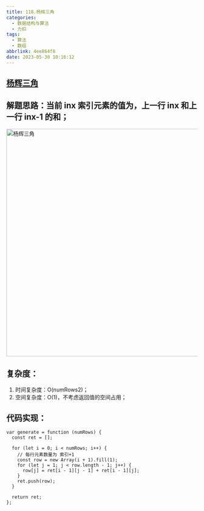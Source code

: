 ```yaml
---
title: 118.杨辉三角
categories:
  - 数据结构与算法
  - 力扣
tags:
  - 算法
  - 数组
abbrlink: 4ee864f8
date: 2023-05-30 10:16:12
---
```


## [杨辉三角](https://leetcode.cn/problems/pascals-triangle/)

## 解题思路：当前 inx 索引元素的值为，上一行 inx 和上一行 inx-1 的和；
<img src="杨辉三角.jpg" width="600px" height="auto" class="lazy-load" title="杨辉三角"/>

## 复杂度：
1. 时间复杂度：O(numRows2)；
2. 空间复杂度：O(1)，不考虑返回值的空间占用；

## 代码实现：
```JS
var generate = function (numRows) {
  const ret = [];

  for (let i = 0; i < numRows; i++) {
    // 每行元素数量为 索引+1
    const row = new Array(i + 1).fill(1);
    for (let j = 1; j < row.length - 1; j++) {
      row[j] = ret[i - 1][j - 1] + ret[i - 1][j];
    }
    ret.push(row);
  }

  return ret;
};
```
